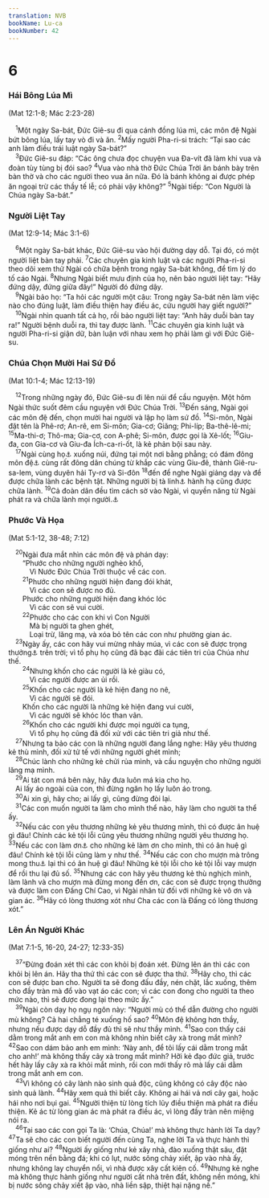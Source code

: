 ```yaml
---
translation: NVB
bookName: Lu-ca 
bookNumber: 42
---
```


<div class="title"><h1>6</h1><h3>Hái Bông Lúa Mì </h3><p>(Mat 12:1-8; Mác 2:23-28) </p></div>
<span class="verse lu_6_1"> <sup>1</sup>Một ngày Sa-bát, Đức Giê-su đi qua cánh đồng lúa mì, các môn đệ Ngài bứt bông lúa, lấy tay vò đi và ăn. </span>
<span class="verse lu_6_2"><sup>2</sup>Mấy người Pha-ri-si trách: “Tại sao các anh làm điều trái luật ngày Sa-bát?” <br/></span>
<span class="verse lu_6_3"> <sup>3</sup>Đức Giê-su đáp: “Các ông chưa đọc chuyện vua Đa-vít đã làm khi vua và đoàn tùy tùng bị đói sao? </span>
<span class="verse lu_6_4"><sup>4</sup>Vua vào nhà thờ Đức Chúa Trời ăn bánh bày trên bàn thờ và cho các người theo vua ăn nữa. Đó là bánh không ai được phép ăn ngoại trừ các thầy tế lễ; có phải vậy không?” </span>
<span class="verse lu_6_5"><sup>5</sup>Ngài tiếp: “Con Người là Chúa ngày Sa-bát.” <br/></span>
<div class="title"><h3>Người Liệt Tay </h3><p>(Mat 12:9-14; Mác 3:1-6) </p></div>
<span class="verse lu_6_6"> <sup>6</sup>Một ngày Sa-bát khác, Đức Giê-su vào hội đường dạy dỗ. Tại đó, có một người liệt bàn tay phải. </span>
<span class="verse lu_6_7"><sup>7</sup>Các chuyên gia kinh luật và các người Pha-ri-si theo dõi xem thử Ngài có chữa bệnh trong ngày Sa-bát không, để tìm lý do tố cáo Ngài. </span>
<span class="verse lu_6_8"><sup>8</sup>Nhưng Ngài biết mưu định của họ, nên bảo người liệt tay: “Hãy đứng dậy, đứng giữa đây!” Người đó đứng dậy. <br/></span>
<span class="verse lu_6_9"> <sup>9</sup>Ngài bảo họ: “Ta hỏi các người một câu: Trong ngày Sa-bát nên làm việc nào cho đúng luật, làm điều thiện hay điều ác, cứu người hay giết người?” <br/></span>
<span class="verse lu_6_10"> <sup>10</sup>Ngài nhìn quanh tất cả họ, rồi bảo người liệt tay: “Anh hãy duỗi bàn tay ra!” Người bệnh duỗi ra, thì tay được lành. </span>
<span class="verse lu_6_11"><sup>11</sup>Các chuyên gia kinh luật và người Pha-ri-si giận dữ, bàn luận với nhau xem họ phải làm gì với Đức Giê-su. <br/></span>
<div class="title"><h3>Chúa Chọn Mười Hai Sứ Đồ </h3><p>(Mat 10:1-4; Mác 12:13-19) </p></div>
<span class="verse lu_6_12"> <sup>12</sup>Trong những ngày đó, Đức Giê-su đi lên núi để cầu nguyện. Một hôm Ngài thức suốt đêm cầu nguyện với Đức Chúa Trời. </span>
<span class="verse lu_6_13"><sup>13</sup>Đến sáng, Ngài gọi các môn đệ đến, chọn mười hai người và lập họ làm sứ đồ. </span>
<span class="verse lu_6_14"><sup>14</sup>Si-môn, Ngài đặt tên là Phê-rơ; An-rê, em Si-môn; Gia-cơ; Giăng; Phi-líp; Ba-thê-lê-mi; </span>
<span class="verse lu_6_15"><sup>15</sup>Ma-thi-ơ; Thô-ma; Gia-cơ, con A-phê; Si-môn, được gọi là Xê-lốt; </span>
<span class="verse lu_6_16"><sup>16</sup>Giu-đa, con Gia-cơ và Giu-đa Ích-ca-ri-ốt, là kẻ phản bội sau này. <br/></span>
<span class="verse lu_6_17"> <sup>17</sup>Ngài cùng họ<a data-toggle="tooltip" data-placement="bottom" title="Ctd: các sứ đồ">⚓</a> xuống núi, đứng tại một nơi bằng phẳng; có đám đông môn đệ<a data-toggle="tooltip" data-placement="bottom" title="Nt: một đoàn môn đệ đông đảo">⚓</a> cùng rất đông dân chúng từ khắp các vùng Giu-đê, thành Giê-ru-sa-lem, vùng duyên hải Ty-rơ và Si-đôn </span>
<span class="verse lu_6_18"><sup>18</sup>đến để nghe Ngài giảng dạy và để được chữa lành các bệnh tật. Những người bị tà linh<a data-toggle="tooltip" data-placement="bottom" title="Nt: uế linh">⚓</a> hành hạ cũng được chữa lành. </span>
<span class="verse lu_6_19"><sup>19</sup>Cả đoàn dân đều tìm cách sờ vào Ngài, vì quyền năng từ Ngài phát ra và chữa lành mọi người.<a data-toggle="tooltip" data-placement="bottom" title="Nt: tất cả">⚓</a><br/></span>
<div class="title"><h3>Phước Và Họa </h3><p>(Mat 5:1-12, 38-48; 7:12) </p></div>
<span class="verse lu_6_20"> <sup>20</sup>Ngài đưa mắt nhìn các môn đệ và phán dạy: <br/>  “Phước cho những người nghèo khổ, <br/>   Vì Nước Đức Chúa Trời thuộc về các con. <br/></span>
<span class="verse lu_6_21">  <sup>21</sup>Phước cho những người hiện đang đói khát, <br/>   Vì các con sẽ được no đủ. <br/>  Phước cho những người hiện đang khóc lóc <br/>   Vì các con sẽ vui cười. <br/></span>
<span class="verse lu_6_22">  <sup>22</sup>Phước cho các con khi vì Con Người <br/>   Mà bị người ta ghen ghét, <br/>   Loại trừ, lăng mạ, và xóa bỏ tên các con như phường gian ác. <br/></span>
<span class="verse lu_6_23"> <sup>23</sup>Ngày ấy, các con hãy vui mừng nhảy múa, vì các con sẽ được trọng thưởng<a data-toggle="tooltip" data-placement="bottom" title="Ctd: phần thưởng con">⚓</a> trên trời; vì tổ phụ họ cũng đã bạc đãi các tiên tri của Chúa như thế. <br/></span>
<span class="verse lu_6_24">  <sup>24</sup>Nhưng khốn cho các người là kẻ giàu có, <br/>   Vì các người được an ủi rồi. <br/></span>
<span class="verse lu_6_25">  <sup>25</sup>Khốn cho các người là kẻ hiện đang no nê, <br/>   Vì các người sẽ đói. <br/>  Khốn cho các người là những kẻ hiện đang vui cười, <br/>   Vì các người sẽ khóc lóc than vãn. <br/></span>
<span class="verse lu_6_26">  <sup>26</sup>Khốn cho các người khi được mọi người ca tụng, <br/>   Vì tổ phụ họ cũng đã đối xử với các tiên tri giả như thế. <br/></span>
<span class="verse lu_6_27"> <sup>27</sup>Nhưng ta bảo các con là những người đang lắng nghe: Hãy yêu thương kẻ thù mình, đối xử tử tế với những người ghét mình; <br/></span>
<span class="verse lu_6_28"> <sup>28</sup>Chúc lành cho những kẻ chửi rủa mình, và cầu nguyện cho những người lăng mạ mình. <br/></span>
<span class="verse lu_6_29"> <sup>29</sup>Ai tát con má bên này, hãy đưa luôn má kia cho họ. <br/> Ai lấy áo ngoài của con, thì đừng ngăn họ lấy luôn áo trong. <br/></span>
<span class="verse lu_6_30"> <sup>30</sup>Ai xin gì, hãy cho; ai lấy gì, cũng đừng đòi lại. <br/></span>
<span class="verse lu_6_31"> <sup>31</sup>Các con muốn người ta làm cho mình thể nào, hãy làm cho người ta thể ấy. <br/></span>
<span class="verse lu_6_32"> <sup>32</sup>Nếu các con yêu thương những kẻ yêu thương mình, thì có được ân huệ gì đâu! Chính các kẻ tội lỗi cũng yêu thương những người yêu thương họ. </span>
<span class="verse lu_6_33"><sup>33</sup>Nếu các con làm ơn<a data-toggle="tooltip" data-placement="bottom" title="Ctd: làm lành">⚓</a> cho những kẻ làm ơn cho mình, thì có ân huệ gì đâu! Chính kẻ tội lỗi cũng làm y như thế. </span>
<span class="verse lu_6_34"><sup>34</sup>Nếu các con cho mượn mà trông mong thu<a data-toggle="tooltip" data-placement="bottom" title="Nhận">⚓</a> lại thì có ân huệ gì đâu! Những kẻ tội lỗi cho kẻ tội lỗi vay mượn để rồi thu lại đủ số. </span>
<span class="verse lu_6_35"><sup>35</sup>Nhưng các con hãy yêu thương kẻ thù nghịch mình, làm lành và cho mượn mà đừng mong đền ơn, các con sẽ được trọng thưởng và được làm con Đấng Chí Cao, vì Ngài nhân từ đối với những kẻ vô ơn và gian ác. </span>
<span class="verse lu_6_36"><sup>36</sup>Hãy có lòng thương xót như Cha các con là Đấng có lòng thương xót.” <br/></span>
<div class="title"><h3>Lên Án Người Khác </h3><p>(Mat 7:1-5, 16-20, 24-27; 12:33-35) </p></div>
<span class="verse lu_6_37"> <sup>37</sup>“Đừng đoán xét thì các con khỏi bị đoán xét. Đừng lên án thì các con khỏi bị lên án. Hãy tha thứ thì các con sẽ được tha thứ. </span>
<span class="verse lu_6_38"><sup>38</sup>Hãy cho, thì các con sẽ được ban cho. Người ta sẽ đong đấu đầy, nén chặt, lắc xuống, thêm cho đầy tràn mà đổ vào vạt áo các con; vì các con đong cho người ta theo mức nào, thì sẽ được đong lại theo mức ấy.” <br/></span>
<span class="verse lu_6_39"> <sup>39</sup>Ngài còn dạy họ ngụ ngôn này: “Người mù có thể dẫn đường cho người mù không? Cả hai chẳng té xuống hố sao? </span>
<span class="verse lu_6_40"><sup>40</sup>Môn đệ không hơn thầy, nhưng nếu được dạy dỗ đầy đủ thì sẽ như thầy mình. </span>
<span class="verse lu_6_41"><sup>41</sup>Sao con thấy cái dằm trong mắt anh em con mà không nhìn biết cây xà trong mắt mình? </span>
<span class="verse lu_6_42"><sup>42</sup>Sao con dám bảo anh em mình: ‘Này anh, để tôi lấy cái dằm trong mắt cho anh!’ mà không thấy cây xà trong mắt mình? Hỡi kẻ đạo đức giả, trước hết hãy lấy cây xà ra khỏi mắt mình, rồi con mới thấy rõ mà lấy cái dằm trong mắt anh em con. <br/></span>
<span class="verse lu_6_43"> <sup>43</sup>Vì không có cây lành nào sinh quả độc, cũng không có cây độc nào sinh quả lành. </span>
<span class="verse lu_6_44"><sup>44</sup>Hãy xem quả thì biết cây. Không ai hái vả nơi cây gai, hoặc hái nho nơi bụi gai. </span>
<span class="verse lu_6_45"><sup>45</sup>Người thiện từ lòng tích lũy điều thiện mà phát ra điều thiện. Kẻ ác từ lòng gian ác mà phát ra điều ác, vì lòng đầy tràn nên miệng nói ra. <br/></span>
<span class="verse lu_6_46"> <sup>46</sup>Tại sao các con gọi Ta là: ‘Chúa, Chúa!’ mà không thực hành lời Ta dạy? </span>
<span class="verse lu_6_47"><sup>47</sup>Ta sẽ cho các con biết người đến cùng Ta, nghe lời Ta và thực hành thì giống như ai? </span>
<span class="verse lu_6_48"><sup>48</sup>Người ấy giống như kẻ xây nhà, đào xuống thật sâu, đặt móng trên nền bằng đá; khi có lụt, nước sông chảy xiết, ập vào nhà ấy, nhưng không lay chuyển nổi, vì nhà được xây cất kiên cố. </span>
<span class="verse lu_6_49"><sup>49</sup>Nhưng kẻ nghe mà không thực hành giống như người cất nhà trên đất, không nền móng, khi bị nước sông chảy xiết ập vào, nhà liền sập, thiệt hại nặng nề.” <br/></span>
